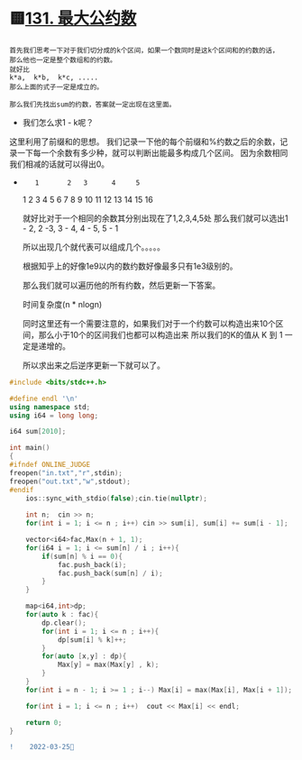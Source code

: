 #   🟨[131. 最大公约数](http://oj.daimayuan.top/problem/131)


    首先我们思考一下对于我们切分成的k个区间，如果一个数同时是这k个区间和的约数的话，
    那么他也一定是整个数组和的约数。
    就好比
    k*a,  k*b,  k*c, .....
    那么上面的式子一定是成立的。
    
    那么我们先找出sum的约数，答案就一定出现在这里面。
    
+    我们怎么求1 - k呢？

   这里利用了前缀和的思想。
   我们记录一下他的每个前缀和%约数之后的余数，记录一下每一个余数有多少种，就可以判断出能最多构成几个区间。
   因为余数相同我们相减的话就可以得出0。
   
   
+        1       2   3      4     5    
   1 2 3 4 5 6 7 8 9 10 11 12 13 14 15 16
   
   就好比对于一个相同的余数其分别出现在了1,2,3,4,5处
   那么我们就可以选出1 - 2, 2 -3, 3 - 4, 4 - 5, 5 - 1
   
   所以出现几个就代表可以组成几个。。。。。
   
   
   根据知乎上的好像1e9以内的数约数好像最多只有1e3级别的。
   
   那么我们就可以遍历他的所有约数，然后更新一下答案。
   
   时间复杂度(n * nlogn)
   
   同时这里还有一个需要注意的，如果我们对于一个约数可以构造出来10个区间，那么小于10个的区间我们也都可以构造出来
   所以我们的K的值从 K 到 1 一定是递增的。
   
   所以求出来之后逆序更新一下就可以了。
   
   
```C++
#include <bits/stdc++.h>

#define endl '\n'
using namespace std;
using i64 = long long;

i64 sum[2010];

int main()
{
#ifndef ONLINE_JUDGE
freopen("in.txt","r",stdin);
freopen("out.txt","w",stdout);
#endif
    ios::sync_with_stdio(false);cin.tie(nullptr);
    
    int n;  cin >> n;
    for(int i = 1; i <= n ; i++) cin >> sum[i], sum[i] += sum[i - 1];

    vector<i64>fac,Max(n + 1, 1);
    for(i64 i = 1; i <= sum[n] / i ; i++){
        if(sum[n] % i == 0){
            fac.push_back(i);
            fac.push_back(sum[n] / i);
        }
    }

    map<i64,int>dp;
    for(auto k : fac){
        dp.clear();
        for(int i = 1; i <= n ; i++){
            dp[sum[i] % k]++;
        }
        for(auto [x,y] : dp){
            Max[y] = max(Max[y] , k);
        }
    }
    for(int i = n - 1; i >= 1 ; i--) Max[i] = max(Max[i], Max[i + 1]);

    for(int i = 1; i <= n ; i++)  cout << Max[i] << endl;

    return 0;
}
```

```diff
!    2022-03-25🧠
```
